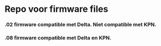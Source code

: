 # Repo voor firmware files

### .02 firmware compatible met Delta. Niet compatible met KPN.

### .08 firmware compatible met Delta en KPN.
